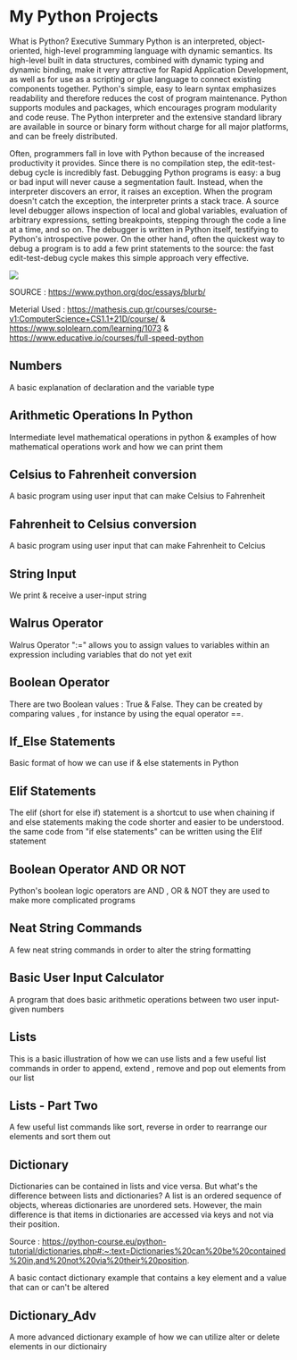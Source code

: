 # My Python Projects

What is Python? Executive Summary
Python is an interpreted, object-oriented, high-level programming language with dynamic semantics. Its high-level built in data structures, combined with dynamic typing and dynamic binding, make it very attractive for Rapid Application Development, as well as for use as a scripting or glue language to connect existing components together. Python's simple, easy to learn syntax emphasizes readability and therefore reduces the cost of program maintenance. Python supports modules and packages, which encourages program modularity and code reuse. The Python interpreter and the extensive standard library are available in source or binary form without charge for all major platforms, and can be freely distributed.

Often, programmers fall in love with Python because of the increased productivity it provides. Since there is no compilation step, the edit-test-debug cycle is incredibly fast. Debugging Python programs is easy: a bug or bad input will never cause a segmentation fault. Instead, when the interpreter discovers an error, it raises an exception. When the program doesn't catch the exception, the interpreter prints a stack trace. A source level debugger allows inspection of local and global variables, evaluation of arbitrary expressions, setting breakpoints, stepping through the code a line at a time, and so on. The debugger is written in Python itself, testifying to Python's introspective power. On the other hand, often the quickest way to debug a program is to add a few print statements to the source: the fast edit-test-debug cycle makes this simple approach very effective.

![](https://th.bing.com/th/id/R.6c253b6b4562ea29d1223251d46e767f?rik=oTlwfQZkD0JpjA&pid=ImgRaw)


SOURCE : https://www.python.org/doc/essays/blurb/

Meterial Used : https://mathesis.cup.gr/courses/course-v1:ComputerScience+CS1.1+21D/course/ & https://www.sololearn.com/learning/1073 & https://www.educative.io/courses/full-speed-python



Numbers
----
A basic explanation of declaration and the variable type


Arithmetic Operations In Python
---
Intermediate level mathematical operations in python & examples of how mathematical operations work and how we can print them

Celsius to Fahrenheit conversion
---
A basic program using user input that can make Celsius to Fahrenheit 


Fahrenheit to Celsius conversion
---
A basic program using user input that can make Fahrenheit to Celcius 


String Input
---
We print & receive a user-input string


Walrus Operator
---

Walrus Operator ":=" allows you to assign values to variables within an expression including variables that do not yet exit 


Boolean Operator
---

There are two Boolean values : True & False. They can be created by comparing values , for instance by using the equal operator ==.


If_Else Statements
---

Basic format of how we can use if & else statements in Python 



Elif Statements
---

The elif (short for else if) statement is a shortcut to use when chaining if and else statements making the code shorter and easier to be understood. the same code from "if else statements" can be written using the Elif statement


Boolean Operator AND OR NOT
---

Python's boolean logic operators are AND , OR & NOT they are used to make more complicated programs


Neat String Commands
---

A few neat string commands in order to alter the string formatting



Basic User Input Calculator
---

A program that does basic arithmetic operations between two user input-given numbers




Lists
---

This is a basic illustration of how we can use lists and a few useful list commands in order to append, extend , remove and pop out elements from our list


Lists - Part Two
---

A few useful list commands like sort, reverse in order to rearrange our elements and sort them out


Dictionary
---
Dictionaries can be contained in lists and vice versa. But what's the difference between lists and dictionaries? A list is an ordered sequence of objects, whereas dictionaries are unordered sets. However, the main difference is that items in dictionaries are accessed via keys and not via their position.

Source : https://python-course.eu/python-tutorial/dictionaries.php#:~:text=Dictionaries%20can%20be%20contained%20in,and%20not%20via%20their%20position.

A basic contact dictionary example that contains a key element and a value that can or can't be altered


Dictionary_Adv
---

A more advanced dictionary example of how we can utilize alter or delete elements in our dictionairy
